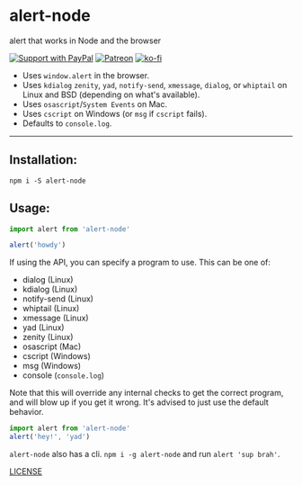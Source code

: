 # alert-node

alert that works in Node and the browser

[![Support with PayPal](https://img.shields.io/badge/paypal-donate-yellow.png)](https://paypal.me/zacanger) [![Patreon](https://img.shields.io/badge/patreon-donate-yellow.svg)](https://www.patreon.com/zacanger) [![ko-fi](https://img.shields.io/badge/donate-KoFi-yellow.svg)](https://ko-fi.com/U7U2110VB)

* Uses `window.alert` in the browser.
* Uses `kdialog` `zenity`, `yad`, `notify-send`, `xmessage`, `dialog`, or `whiptail` on Linux and BSD (depending on what's available).
* Uses `osascript`/`System Events` on Mac.
* Uses `cscript` on Windows (or `msg` if `cscript` fails).
* Defaults to `console.log`.

--------

## Installation:

`npm i -S alert-node`

## Usage:

```javascript
import alert from 'alert-node'

alert('howdy')
```

If using the API, you can specify a program to use. This can be one of:

* dialog (Linux)
* kdialog (Linux)
* notify-send (Linux)
* whiptail (Linux)
* xmessage (Linux)
* yad (Linux)
* zenity (Linux)
* osascript (Mac)
* cscript (Windows)
* msg (Windows)
* console (`console.log`)

Note that this will override any internal checks to get the correct program,
and will blow up if you get it wrong. It's advised to just use the default behavior.

```javascript
import alert from 'alert-node'
alert('hey!', 'yad')
```

`alert-node` also has a cli. `npm i -g alert-node` and run `alert 'sup brah'`.

[LICENSE](./LICENSE.md)
